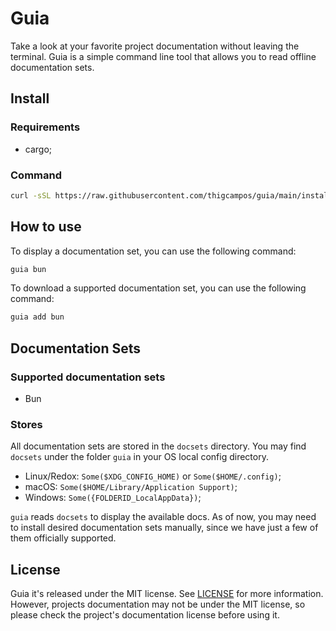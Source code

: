 # Guia

Take a look at your favorite project documentation without leaving the terminal.
Guia is a simple command line tool that allows you to read offline documentation
sets.

## Install

### Requirements

- cargo;

### Command

```sh
curl -sSL https://raw.githubusercontent.com/thigcampos/guia/main/install.sh | bash -
```

## How to use

To display a documentation set, you can use the following command:

```sh
guia bun 
```

To download a supported documentation set, you can use the following command:

```sh
guia add bun
```

## Documentation Sets

### Supported documentation sets

- Bun

### Stores

All documentation sets are stored in the `docsets` directory. You may find
`docsets` under the folder `guia` in your OS local config directory.

- Linux/Redox: `Some($XDG_CONFIG_HOME)` or `Some($HOME/.config)`;
- macOS: `Some($HOME/Library/Application Support)`;
- Windows: `Some({FOLDERID_LocalAppData})`;

`guia` reads `docsets` to display the available docs. As of now,
you may need to install desired documentation sets manually,
since we have just a few of them officially supported.

## License

Guia it's released under the MIT license. See [LICENSE](LICENSE) for more information.
However, projects documentation may not be under the MIT license, so please
check the project's documentation license before using it.
